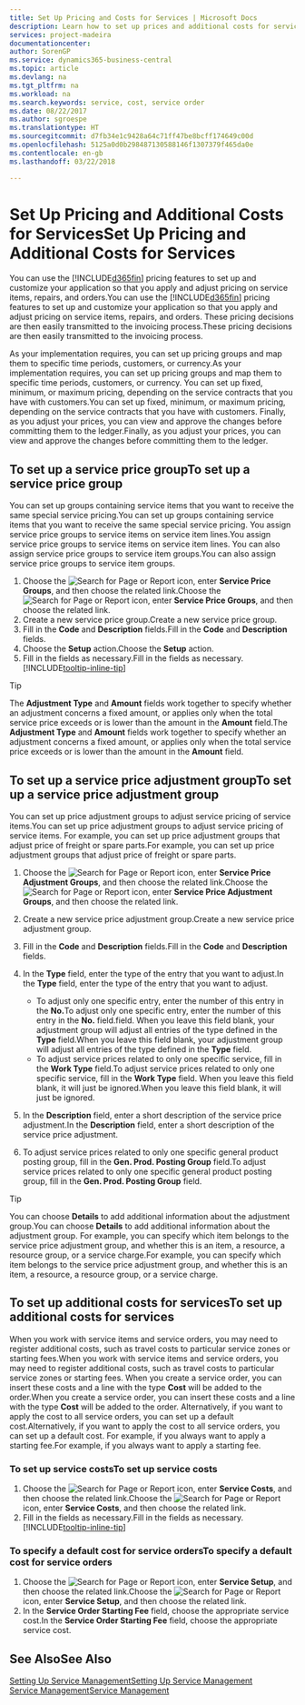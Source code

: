 ```yaml
---
title: Set Up Pricing and Costs for Services | Microsoft Docs
description: Learn how to set up prices and additional costs for services.
services: project-madeira
documentationcenter: 
author: SorenGP
ms.service: dynamics365-business-central
ms.topic: article
ms.devlang: na
ms.tgt_pltfrm: na
ms.workload: na
ms.search.keywords: service, cost, service order
ms.date: 08/22/2017
ms.author: sgroespe
ms.translationtype: HT
ms.sourcegitcommit: d7fb34e1c9428a64c71ff47be8bcff174649c00d
ms.openlocfilehash: 5125a0d0b298487130588146f1307379f465da0e
ms.contentlocale: en-gb
ms.lasthandoff: 03/22/2018

---
```


# <a name="set-up-pricing-and-additional-costs-for-services"></a><span data-ttu-id="ac578-103">Set Up Pricing and Additional Costs for Services</span><span class="sxs-lookup"><span data-stu-id="ac578-103">Set Up Pricing and Additional Costs for Services</span></span>
<span data-ttu-id="ac578-104">You can use the [!INCLUDE[d365fin](includes/d365fin_md.md)] pricing features to set up and customize your application so that you apply and adjust pricing on service items, repairs, and orders.</span><span class="sxs-lookup"><span data-stu-id="ac578-104">You can use the [!INCLUDE[d365fin](includes/d365fin_md.md)] pricing features to set up and customize your application so that you apply and adjust pricing on service items, repairs, and orders.</span></span> <span data-ttu-id="ac578-105">These pricing decisions are then easily transmitted to the invoicing process.</span><span class="sxs-lookup"><span data-stu-id="ac578-105">These pricing decisions are then easily transmitted to the invoicing process.</span></span>  
  
<span data-ttu-id="ac578-106">As your implementation requires, you can set up pricing groups and map them to specific time periods, customers, or currency.</span><span class="sxs-lookup"><span data-stu-id="ac578-106">As your implementation requires, you can set up pricing groups and map them to specific time periods, customers, or currency.</span></span> <span data-ttu-id="ac578-107">You can set up fixed, minimum, or maximum pricing, depending on the service contracts that you have with customers.</span><span class="sxs-lookup"><span data-stu-id="ac578-107">You can set up fixed, minimum, or maximum pricing, depending on the service contracts that you have with customers.</span></span> <span data-ttu-id="ac578-108">Finally, as you adjust your prices, you can view and approve the changes before committing them to the ledger.</span><span class="sxs-lookup"><span data-stu-id="ac578-108">Finally, as you adjust your prices, you can view and approve the changes before committing them to the ledger.</span></span>  

## <a name="to-set-up-a-service-price-group"></a><span data-ttu-id="ac578-109">To set up a service price group</span><span class="sxs-lookup"><span data-stu-id="ac578-109">To set up a service price group</span></span>
<span data-ttu-id="ac578-110">You can set up groups containing service items that you want to receive the same special service pricing.</span><span class="sxs-lookup"><span data-stu-id="ac578-110">You can set up groups containing service items that you want to receive the same special service pricing.</span></span> <span data-ttu-id="ac578-111">You assign service price groups to service items on service item lines.</span><span class="sxs-lookup"><span data-stu-id="ac578-111">You assign service price groups to service items on service item lines.</span></span> <span data-ttu-id="ac578-112">You can also assign service price groups to service item groups.</span><span class="sxs-lookup"><span data-stu-id="ac578-112">You can also assign service price groups to service item groups.</span></span>  

1. <span data-ttu-id="ac578-113">Choose the ![Search for Page or Report](media/ui-search/search_small.png "Search for Page or Report icon") icon, enter **Service Price Groups**, and then choose the related link.</span><span class="sxs-lookup"><span data-stu-id="ac578-113">Choose the ![Search for Page or Report](media/ui-search/search_small.png "Search for Page or Report icon") icon, enter **Service Price Groups**, and then choose the related link.</span></span>  
2. <span data-ttu-id="ac578-114">Create a new service price group.</span><span class="sxs-lookup"><span data-stu-id="ac578-114">Create a new service price group.</span></span>  
3. <span data-ttu-id="ac578-115">Fill in the **Code** and **Description** fields.</span><span class="sxs-lookup"><span data-stu-id="ac578-115">Fill in the **Code** and **Description** fields.</span></span>  
4. <span data-ttu-id="ac578-116">Choose the **Setup** action.</span><span class="sxs-lookup"><span data-stu-id="ac578-116">Choose the **Setup** action.</span></span>  
2. <span data-ttu-id="ac578-117">Fill in the fields as necessary.</span><span class="sxs-lookup"><span data-stu-id="ac578-117">Fill in the fields as necessary.</span></span> [!INCLUDE[tooltip-inline-tip](includes/tooltip-inline-tip_md.md)]  

 > [!Tip]
 > <span data-ttu-id="ac578-118">The **Adjustment Type** and **Amount** fields work together to specify whether an adjustment concerns a fixed amount, or applies only when the total service price exceeds or is lower than the amount in the **Amount** field.</span><span class="sxs-lookup"><span data-stu-id="ac578-118">The **Adjustment Type** and **Amount** fields work together to specify whether an adjustment concerns a fixed amount, or applies only when the total service price exceeds or is lower than the amount in the **Amount** field.</span></span>  

## <a name="to-set-up-a-service-price-adjustment-group"></a><span data-ttu-id="ac578-119">To set up a service price adjustment group</span><span class="sxs-lookup"><span data-stu-id="ac578-119">To set up a service price adjustment group</span></span>  
<span data-ttu-id="ac578-120">You can set up price adjustment groups to adjust service pricing of service items.</span><span class="sxs-lookup"><span data-stu-id="ac578-120">You can set up price adjustment groups to adjust service pricing of service items.</span></span> <span data-ttu-id="ac578-121">For example, you can set up price adjustment groups that adjust price of freight or spare parts.</span><span class="sxs-lookup"><span data-stu-id="ac578-121">For example, you can set up price adjustment groups that adjust price of freight or spare parts.</span></span>  
  
1. <span data-ttu-id="ac578-122">Choose the ![Search for Page or Report](media/ui-search/search_small.png "Search for Page or Report icon") icon, enter **Service Price Adjustment Groups**, and then choose the related link.</span><span class="sxs-lookup"><span data-stu-id="ac578-122">Choose the ![Search for Page or Report](media/ui-search/search_small.png "Search for Page or Report icon") icon, enter **Service Price Adjustment Groups**, and then choose the related link.</span></span>  
2. <span data-ttu-id="ac578-123">Create a new service price adjustment group.</span><span class="sxs-lookup"><span data-stu-id="ac578-123">Create a new service price adjustment group.</span></span>  
3. <span data-ttu-id="ac578-124">Fill in the **Code** and **Description** fields.</span><span class="sxs-lookup"><span data-stu-id="ac578-124">Fill in the **Code** and **Description** fields.</span></span>  
4. <span data-ttu-id="ac578-125">In the **Type** field, enter the type of the entry that you want to adjust.</span><span class="sxs-lookup"><span data-stu-id="ac578-125">In the **Type** field, enter the type of the entry that you want to adjust.</span></span>  
  
    * <span data-ttu-id="ac578-126">To adjust only one specific entry, enter the number of this entry in the **No.**</span><span class="sxs-lookup"><span data-stu-id="ac578-126">To adjust only one specific entry, enter the number of this entry in the **No.**</span></span> <span data-ttu-id="ac578-127">field.</span><span class="sxs-lookup"><span data-stu-id="ac578-127">field.</span></span> <span data-ttu-id="ac578-128">When you leave this field blank, your adjustment group will adjust all entries of the type defined in the **Type** field.</span><span class="sxs-lookup"><span data-stu-id="ac578-128">When you leave this field blank, your adjustment group will adjust all entries of the type defined in the **Type** field.</span></span>  
    * <span data-ttu-id="ac578-129">To adjust service prices related to only one specific service, fill in the **Work Type** field.</span><span class="sxs-lookup"><span data-stu-id="ac578-129">To adjust service prices related to only one specific service, fill in the **Work Type** field.</span></span> <span data-ttu-id="ac578-130">When you leave this field blank, it will just be ignored.</span><span class="sxs-lookup"><span data-stu-id="ac578-130">When you leave this field blank, it will just be ignored.</span></span>  
  
5. <span data-ttu-id="ac578-131">In the **Description** field, enter a short description of the service price adjustment.</span><span class="sxs-lookup"><span data-stu-id="ac578-131">In the **Description** field, enter a short description of the service price adjustment.</span></span>  
6. <span data-ttu-id="ac578-132">To adjust service prices related to only one specific general product posting group, fill in the **Gen. Prod. Posting Group** field.</span><span class="sxs-lookup"><span data-stu-id="ac578-132">To adjust service prices related to only one specific general product posting group, fill in the **Gen. Prod. Posting Group** field.</span></span>

> [!Tip]
> <span data-ttu-id="ac578-133">You can choose **Details** to add additional information about the adjustment group.</span><span class="sxs-lookup"><span data-stu-id="ac578-133">You can choose **Details** to add additional information about the adjustment group.</span></span> <span data-ttu-id="ac578-134">For example, you can specify which item belongs to the service price adjustment group, and whether this is an item, a resource, a resource group, or a service charge.</span><span class="sxs-lookup"><span data-stu-id="ac578-134">For example, you can specify which item belongs to the service price adjustment group, and whether this is an item, a resource, a resource group, or a service charge.</span></span>  

## <a name="to-set-up-additional-costs-for-services"></a><span data-ttu-id="ac578-135">To set up additional costs for services</span><span class="sxs-lookup"><span data-stu-id="ac578-135">To set up additional costs for services</span></span>
<span data-ttu-id="ac578-136">When you work with service items and service orders, you may need to register additional costs, such as travel costs to particular service zones or starting fees.</span><span class="sxs-lookup"><span data-stu-id="ac578-136">When you work with service items and service orders, you may need to register additional costs, such as travel costs to particular service zones or starting fees.</span></span> <span data-ttu-id="ac578-137">When you create a service order, you can insert these costs and a line with the type **Cost** will be added to the order.</span><span class="sxs-lookup"><span data-stu-id="ac578-137">When you create a service order, you can insert these costs and a line with the type **Cost** will be added to the order.</span></span> <span data-ttu-id="ac578-138">Alternatively, if you want to apply the cost to all service orders, you can set up a default cost.</span><span class="sxs-lookup"><span data-stu-id="ac578-138">Alternatively, if you want to apply the cost to all service orders, you can set up a default cost.</span></span> <span data-ttu-id="ac578-139">For example, if you always want to apply a starting fee.</span><span class="sxs-lookup"><span data-stu-id="ac578-139">For example, if you always want to apply a starting fee.</span></span>
  
### <a name="to-set-up-service-costs"></a><span data-ttu-id="ac578-140">To set up service costs</span><span class="sxs-lookup"><span data-stu-id="ac578-140">To set up service costs</span></span>
1. <span data-ttu-id="ac578-141">Choose the ![Search for Page or Report](media/ui-search/search_small.png "Search for Page or Report icon") icon, enter **Service Costs**, and then choose the related link.</span><span class="sxs-lookup"><span data-stu-id="ac578-141">Choose the ![Search for Page or Report](media/ui-search/search_small.png "Search for Page or Report icon") icon, enter **Service Costs**, and then choose the related link.</span></span> 
2. <span data-ttu-id="ac578-142">Fill in the fields as necessary.</span><span class="sxs-lookup"><span data-stu-id="ac578-142">Fill in the fields as necessary.</span></span> [!INCLUDE[tooltip-inline-tip](includes/tooltip-inline-tip_md.md)]  

### <a name="to-specify-a-default-cost-for-service-orders"></a><span data-ttu-id="ac578-143">To specify a default cost for service orders</span><span class="sxs-lookup"><span data-stu-id="ac578-143">To specify a default cost for service orders</span></span>
1. <span data-ttu-id="ac578-144">Choose the ![Search for Page or Report](media/ui-search/search_small.png "Search for Page or Report icon") icon, enter **Service Setup**, and then choose the related link.</span><span class="sxs-lookup"><span data-stu-id="ac578-144">Choose the ![Search for Page or Report](media/ui-search/search_small.png "Search for Page or Report icon") icon, enter **Service Setup**, and then choose the related link.</span></span> 
2. <span data-ttu-id="ac578-145">In the **Service Order Starting Fee** field, choose the appropriate service cost.</span><span class="sxs-lookup"><span data-stu-id="ac578-145">In the **Service Order Starting Fee** field, choose the appropriate service cost.</span></span>

## <a name="see-also"></a><span data-ttu-id="ac578-146">See Also</span><span class="sxs-lookup"><span data-stu-id="ac578-146">See Also</span></span>
[<span data-ttu-id="ac578-147">Setting Up Service Management</span><span class="sxs-lookup"><span data-stu-id="ac578-147">Setting Up Service Management</span></span>](service-setup-service.md)  
[<span data-ttu-id="ac578-148">Service Management</span><span class="sxs-lookup"><span data-stu-id="ac578-148">Service Management</span></span>](service-service.md)  

